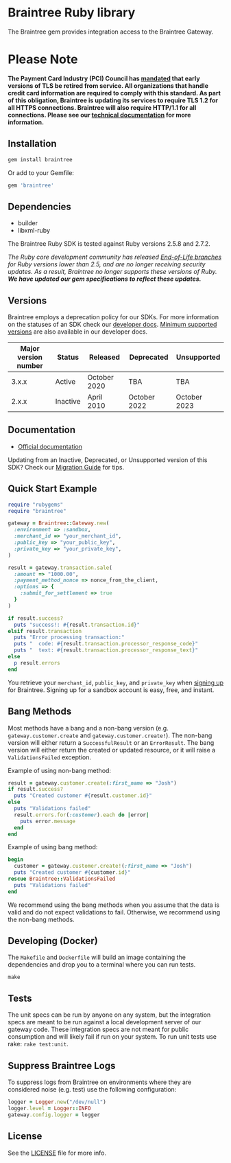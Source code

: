 # Braintree Ruby library

The Braintree gem provides integration access to the Braintree Gateway.

# Please Note
**The Payment Card Industry (PCI) Council has [mandated](https://blog.pcisecuritystandards.org/migrating-from-ssl-and-early-tls) that early versions of TLS be retired from service.  All organizations that handle credit card information are required to comply with this standard. As part of this obligation, Braintree is updating its services to require TLS 1.2 for all HTTPS connections. Braintree will also require HTTP/1.1 for all connections. Please see our [technical documentation](https://github.com/paypal/tls-update) for more information.**

## Installation

```ruby
gem install braintree
```

Or add to your Gemfile:

```ruby
gem 'braintree'
```

## Dependencies

* builder
* libxml-ruby

The Braintree Ruby SDK is tested against Ruby versions 2.5.8 and 2.7.2.

_The Ruby core development community has released [End-of-Life branches](https://www.ruby-lang.org/en/downloads/branches/) for Ruby versions lower than 2.5, and are no longer receiving security updates. As a result, Braintree no longer supports these versions of Ruby. **We have updated our gem specifications to reflect these updates.**_

## Versions

Braintree employs a deprecation policy for our SDKs. For more information on the statuses of an SDK check our [developer docs](https://developers.braintreepayments.com/reference/general/server-sdk-deprecation-policy). [Minimum supported versions](https://developers.braintreepayments.com/reference/general/best-practices/ruby#server-sdk-versions) are also available in our developer docs.

| Major version number | Status      | Released      | Deprecated   | Unsupported  |
| -------------------- | ----------- | ------------- | ------------ | ------------ |
| 3.x.x                | Active      | October 2020  | TBA          | TBA          |
| 2.x.x                | Inactive    | April 2010    | October 2022 | October 2023 |

## Documentation

* [Official documentation](https://developers.braintreepayments.com/start/hello-server/ruby)

Updating from an Inactive, Deprecated, or Unsupported version of this SDK? Check our [Migration Guide](https://developers.braintreepayments.com/reference/general/server-sdk-migration-guide/ruby) for tips.

## Quick Start Example

```ruby
require "rubygems"
require "braintree"

gateway = Braintree::Gateway.new(
  :environment => :sandbox,
  :merchant_id => "your_merchant_id",
  :public_key => "your_public_key",
  :private_key => "your_private_key",
)

result = gateway.transaction.sale(
  :amount => "1000.00",
  :payment_method_nonce => nonce_from_the_client,
  :options => {
    :submit_for_settlement => true
  }
)

if result.success?
  puts "success!: #{result.transaction.id}"
elsif result.transaction
  puts "Error processing transaction:"
  puts "  code: #{result.transaction.processor_response_code}"
  puts "  text: #{result.transaction.processor_response_text}"
else
  p result.errors
end
```

You retrieve your `merchant_id`, `public_key`, and `private_key` when [signing up](https://braintreepayments.com/get-started) for Braintree. Signing up for a sandbox account is easy, free, and instant.

## Bang Methods

Most methods have a bang and a non-bang version (e.g. `gateway.customer.create` and `gateway.customer.create!`).
The non-bang version will either return a `SuccessfulResult` or an `ErrorResult`. The bang version will either return
the created or updated resource, or it will raise a `ValidationsFailed` exception.

Example of using non-bang method:

```ruby
result = gateway.customer.create(:first_name => "Josh")
if result.success?
  puts "Created customer #{result.customer.id}"
else
  puts "Validations failed"
  result.errors.for(:customer).each do |error|
    puts error.message
  end
end
```

Example of using bang method:

```ruby
begin
  customer = gateway.customer.create!(:first_name => "Josh")
  puts "Created customer #{customer.id}"
rescue Braintree::ValidationsFailed
  puts "Validations failed"
end
```

We recommend using the bang methods when you assume that the data is valid and do not expect validations to fail.
Otherwise, we recommend using the non-bang methods.

## Developing (Docker)

The `Makefile` and `Dockerfile` will build an image containing the dependencies and drop you to a terminal where you can run tests.

```
make
```

## Tests

The unit specs can be run by anyone on any system, but the integration specs are meant to be run against a local development
server of our gateway code.  These integration specs are not meant for public consumption and will likely fail if run on
your system. To run unit tests use rake: `rake test:unit`.

## Suppress Braintree Logs

To suppress logs from Braintree on environments where they are considered noise
(e.g. test) use the following configuration:

```ruby
logger = Logger.new("/dev/null")
logger.level = Logger::INFO
gateway.config.logger = logger
```

## License

See the [LICENSE](https://github.com/braintree/braintree_ruby/blob/master/LICENSE) file for more info.
